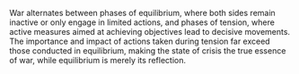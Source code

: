 War alternates between phases of equilibrium, where both sides remain inactive or only engage in limited actions, and phases of tension, where active measures aimed at achieving objectives lead to decisive movements. The importance and impact of actions taken during tension far exceed those conducted in equilibrium, making the state of crisis the true essence of war, while equilibrium is merely its reflection.
